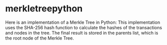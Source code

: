 # merkletreepython
Here is an implementation of a Merkle Tree in Python:
This implementation uses the SHA-256 hash function to calculate the hashes of the transactions and nodes in the tree. The final result is stored in the parents list, which is the root node of the Merkle Tree.
